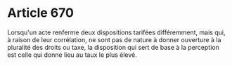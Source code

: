 # Article 670

Lorsqu'un acte renferme deux dispositions tarifées différemment, mais qui, à raison de leur corrélation, ne sont pas de
nature à donner ouverture à la pluralité des droits ou taxe, la disposition qui sert de base à la perception est celle qui
donne lieu au taux le plus élevé.

